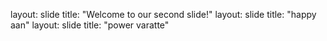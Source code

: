 layout: slide
title: "Welcome to our second slide!"
layout: slide
title: "happy aan"
layout: slide
title: "power varatte"
